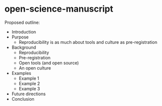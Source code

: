 # open-science-manuscript

Proposed outline:

- Introduction
- Purpose
  - Reproducibility is as much about tools and culture as pre-registration
- Background
  - Reproducibility 
  - Pre-registration
  - Open tools (and open source)
  - An open culture
- Examples
  - Example 1
  - Example 2
  - Example 3
- Future directions
- Conclusion
 
